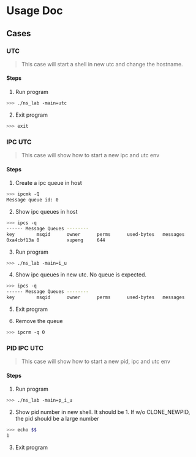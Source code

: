 # Usage Doc

## Cases

### UTC
> This case will start a shell in new utc and change the hostname.

#### Steps
1. Run program
```bash
>>> ./ns_lab -main=utc
```

2. Exit program
```bash
>>> exit
```

### IPC UTC
> This case will show how to start a new ipc and utc env

#### Steps
1. Create a ipc queue in host
```bash
>>> ipcmk -Q
Message queue id: 0
```

2. Show ipc queues in host
```bash
>>> ipcs -q
------ Message Queues --------
key        msqid      owner      perms      used-bytes   messages
0xa4cbf13a 0          xupeng     644
```

3. Run program
```bash
>>> ./ns_lab -main=i_u
```

4. Show ipc queues in new utc. No queue is expected.
```bash
>>> ipcs -q
------ Message Queues --------
key        msqid      owner      perms      used-bytes   messages
```

5. Exit program

6. Remove the queue
```bash
>>> ipcrm -q 0
```

### PID IPC UTC
> This case will show how to start a new pid, ipc and utc env

#### Steps

1. Run program
```bash
>>> ./ns_lab -main=p_i_u
```

2. Show pid number in new shell. It should be 1. If w/o CLONE_NEWPID, the pid should be a large number
```bash
>>> echo $$
1
```

3. Exit program
